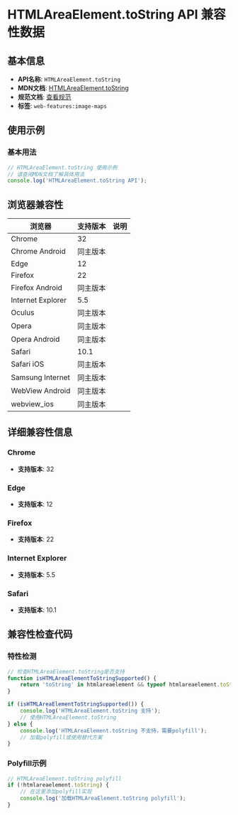 # HTMLAreaElement.toString API 兼容性数据

## 基本信息

- **API名称**: `HTMLAreaElement.toString`
- **MDN文档**: [HTMLAreaElement.toString](https://developer.mozilla.org/docs/Web/API/HTMLAreaElement/toString)
- **规范文档**: [查看规范](https://html.spec.whatwg.org/multipage/links.html#dom-hyperlink-href-dev)
- **标签**: `web-features:image-maps`

## 使用示例

### 基本用法

```javascript
// HTMLAreaElement.toString 使用示例
// 请查阅MDN文档了解具体用法
console.log('HTMLAreaElement.toString API');
```

## 浏览器兼容性

| 浏览器 | 支持版本 | 说明 |
|--------|----------|------|
| Chrome | 32 |  |
| Chrome Android | 同主版本 |  |
| Edge | 12 |  |
| Firefox | 22 |  |
| Firefox Android | 同主版本 |  |
| Internet Explorer | 5.5 |  |
| Oculus | 同主版本 |  |
| Opera | 同主版本 |  |
| Opera Android | 同主版本 |  |
| Safari | 10.1 |  |
| Safari iOS | 同主版本 |  |
| Samsung Internet | 同主版本 |  |
| WebView Android | 同主版本 |  |
| webview_ios | 同主版本 |  |

## 详细兼容性信息

### Chrome

- **支持版本**: 32

### Edge

- **支持版本**: 12

### Firefox

- **支持版本**: 22

### Internet Explorer

- **支持版本**: 5.5

### Safari

- **支持版本**: 10.1

## 兼容性检查代码

### 特性检测

```javascript
// 检查HTMLAreaElement.toString是否支持
function isHTMLAreaElementToStringSupported() {
    return 'toString' in htmlareaelement && typeof htmlareaelement.toString === 'function';
}

if (isHTMLAreaElementToStringSupported()) {
    console.log('HTMLAreaElement.toString 支持');
    // 使用HTMLAreaElement.toString
} else {
    console.log('HTMLAreaElement.toString 不支持，需要polyfill');
    // 加载polyfill或使用替代方案
}
```

### Polyfill示例

```javascript
// HTMLAreaElement.toString polyfill
if (!htmlareaelement.toString) {
    // 在这里添加polyfill实现
    console.log('加载HTMLAreaElement.toString polyfill');
}
```

